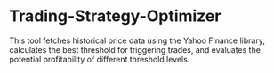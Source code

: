 # Trading-Strategy-Optimizer
This tool fetches historical price data using the Yahoo Finance library, calculates the best threshold for triggering trades, and evaluates the potential profitability of different threshold levels.
